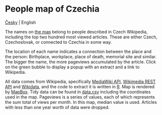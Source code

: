 # People map of Czechia

[Česky](../master/README.md) | English

The names on [the map](https://jchrom.github.io/people-map-cs/index.html) belong to people described in Czech Wikipedia, including the top two hundred most viewed articles. These are either Czech, Czechoslovak, or connected to Czechia in some way.

The location of each name indicates a connection between the place and the person: Birthplace, workplace, place of death, memorial site and similar. The bigger the name, the more pageviews accumulated by the article. Click on the green bubble to display a popup with an extract and a link to Wikipedia.

All data comes from Wikipedia, specifically [MediaWiki API](https://cs.wikipedia.org/w/api.php?action=help&modules=main&recursivesubmodules), [Wikimedia REST API](https://cs.wikipedia.org/api/rest_v1/) and [Wikidata](https://www.wikidata.org/wiki/Wikidata:Main_Page), and the code to extract it is written in [R](https://cran.r-project.org/index.html). Map is rendered by [MapBox](https://www.mapbox.com/). Tidy data can be found in [data.csv](../master/data.csv) including the coordinates used in the map. Pageviews is a series of values, each of which represents the sum total of views per month. In this map, median value is used. Articles with less than one year worth of data were dropped.
